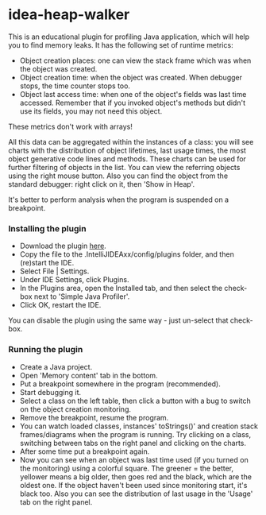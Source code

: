# idea-heap-walker
This is an educational plugin for profiling Java application, which will help you to find memory leaks.
It has the following set of runtime metrics:
* Object creation places: one can view the stack frame which was when the object was created.
* Object creation time: when the object was created. When debugger stops, the time counter stops too.
* Object last access time: when one of the object's fields was last time accessed.
Remember that if you invoked object's methods but didn't use its fields, you may not need this object.

These metrics don't work with arrays!

All this data can be aggregated within the instances of a class: you will see charts with the distribution of object lifetimes,
last usage times, the most object generative code lines and methods. These charts can be used for further filtering of objects
in the list. You can view the referring objects using the right mouse button. Also you can find the object from the standard
debugger: right click on it, then 'Show in Heap'.

It's better to perform analysis when the program is suspended on a breakpoint.

### Installing the plugin
* Download the plugin [here](http://falsetrue.net/idea-profiler.jar).
* Copy the file to the .IntelliJIDEAxx/config/plugins folder, and then (re)start the IDE.
* Select File | Settings.
* Under IDE Settings, click Plugins.
* In the Plugins area, open the Installed tab, and then select the check-box next to 'Simple Java Profiler'.
* Click OK, restart the IDE.

You can disable the plugin using the same way - just un-select that check-box.

### Running the plugin
* Create a Java project.
* Open 'Memory content' tab in the bottom.
* Put a breakpoint somewhere in the program (recommended).
* Start debugging it.
* Select a class on the left table, then click a button with a bug to switch on the object creation monitoring.
* Remove the breakpoint, resume the program.
* You can watch loaded classes, instances' toStrings()' and creation stack frames/diagrams when the program is running.
Try clicking on a class, switching between tabs on the right panel and clicking on the charts.
* After some time put a breakpoint again.
* Now you can see when an object was last time used (if you turned on the monitoring) using a colorful square.
The greener = the better, yellower means a big older, then goes red and the black, which are the oldest one.
If the object haven't been used since monitoring start, it's black too. Also you can see the distribution of last usage
in the 'Usage' tab on the right panel.
